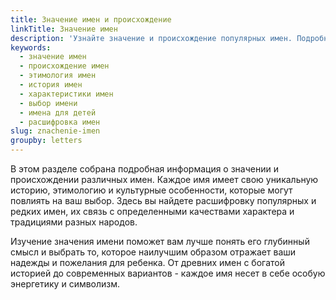 ```yaml
---
title: Значение имен и происхождение
linkTitle: Значение имен
description: 'Узнайте значение и происхождение популярных имен. Подробная информация об этимологии, истории и характеристиках различных имен для детей.'
keywords:
  - значение имен
  - происхождение имен
  - этимология имен
  - история имен
  - характеристики имен
  - выбор имени
  - имена для детей
  - расшифровка имен
slug: znachenie-imen
groupby: letters
---
```


В этом разделе собрана подробная информация о значении и происхождении различных имен. Каждое имя имеет свою уникальную историю, этимологию и культурные особенности, которые могут повлиять на ваш выбор. Здесь вы найдете расшифровку популярных и редких имен, их связь с определенными качествами характера и традициями разных народов.

Изучение значения имени поможет вам лучше понять его глубинный смысл и выбрать то, которое наилучшим образом отражает ваши надежды и пожелания для ребенка. От древних имен с богатой историей до современных вариантов - каждое имя несет в себе особую энергетику и символизм.
